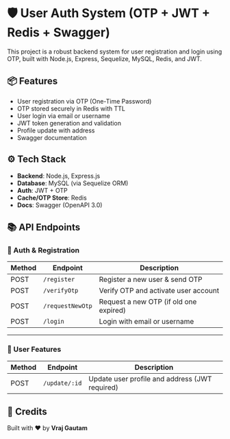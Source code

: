 # 🛡️ User Auth System (OTP + JWT + Redis + Swagger)

This project is a robust backend system for user registration and login using OTP, built with Node.js, Express, Sequelize, MySQL, Redis, and JWT.

## 📦 Features

- User registration via OTP (One-Time Password)
- OTP stored securely in Redis with TTL
- User login via email or username
- JWT token generation and validation
- Profile update with address
- Swagger documentation

## ⚙️ Tech Stack

- **Backend**: Node.js, Express.js
- **Database**: MySQL (via Sequelize ORM)
- **Auth**: JWT + OTP
- **Cache/OTP Store**: Redis
- **Docs**: Swagger (OpenAPI 3.0)

## 📚 API Endpoints

### 🔐 Auth & Registration

| Method | Endpoint         | Description                              |
|--------|------------------|------------------------------------------|
| POST   | `/register`      | Register a new user & send OTP           |
| POST   | `/verifyOtp`     | Verify OTP and activate user account     |
| POST   | `/requestNewOtp` | Request a new OTP (if old one expired)   |
| POST   | `/login`         | Login with email or username             |

---

### 👤 User Features

| Method | Endpoint       | Description                                      |
|--------|----------------|--------------------------------------------------|
| POST   | `/update/:id`  | Update user profile and address (JWT required)  |


## 🙌 Credits
Built with ❤️ by **Vraj Gautam**
